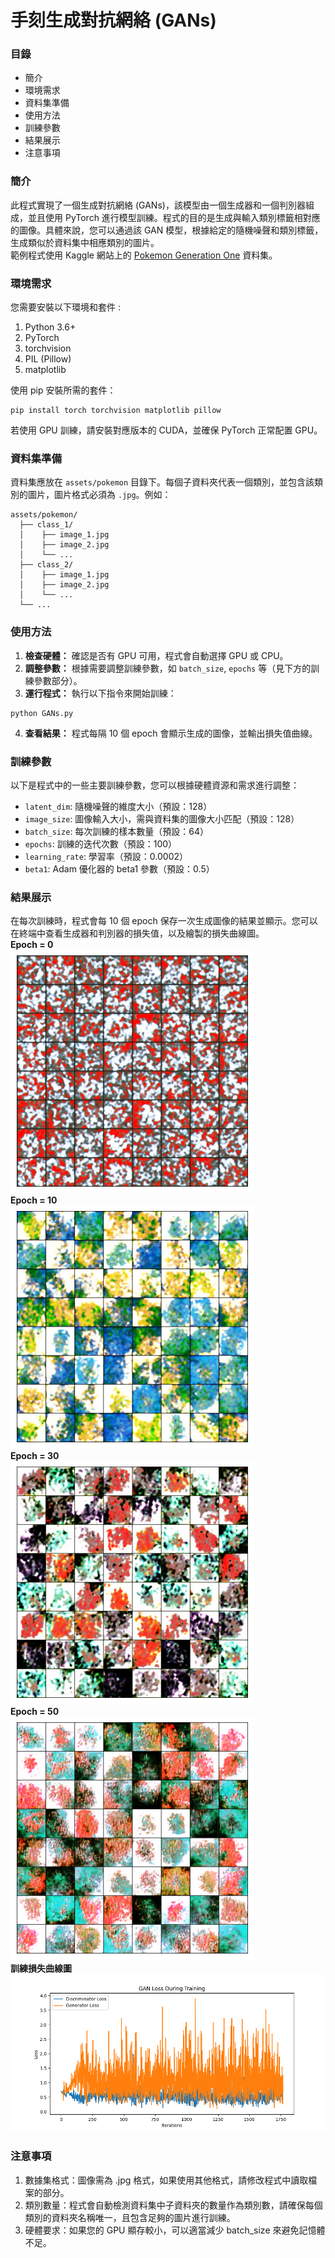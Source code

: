 
# 手刻生成對抗網絡 (GANs)

### 目錄
- 簡介
- 環境需求
- 資料集準備
- 使用方法
- 訓練參數
- 結果展示
- 注意事項

### 簡介
此程式實現了一個生成對抗網絡 (GANs)，該模型由一個生成器和一個判別器組成，並且使用 PyTorch 進行模型訓練。程式的目的是生成與輸入類別標籤相對應的圖像。具體來說，您可以通過該 GAN 模型，根據給定的隨機噪聲和類別標籤，生成類似於資料集中相應類別的圖片。  
範例程式使用 Kaggle 網站上的 [Pokemon Generation One](https://www.kaggle.com/datasets/thedagger/pokemon-generation-one) 資料集。


### 環境需求
您需要安裝以下環境和套件 :  
1. Python 3.6+
2. PyTorch
3. torchvision
4. PIL (Pillow)
5. matplotlib  
   
使用 pip 安裝所需的套件：
```
pip install torch torchvision matplotlib pillow
```
若使用 GPU 訓練，請安裝對應版本的 CUDA，並確保 PyTorch 正常配置 GPU。

### 資料集準備
資料集應放在 `assets/pokemon` 目錄下。每個子資料夾代表一個類別，並包含該類別的圖片，圖片格式必須為 `.jpg`。例如：
```
assets/pokemon/
  ├── class_1/
  │    ├── image_1.jpg
  │    ├── image_2.jpg
  │    └── ...
  ├── class_2/
  │    ├── image_1.jpg
  │    ├── image_2.jpg
  │    └── ...
  └── ...
```

### 使用方法
1. **檢查硬體：** 確認是否有 GPU 可用，程式會自動選擇 GPU 或 CPU。
2. **調整參數：** 根據需要調整訓練參數，如 `batch_size`, `epochs` 等（見下方的訓練參數部分）。
3. **運行程式：** 執行以下指令來開始訓練：
```
python GANs.py
```
4. **查看結果：** 程式每隔 10 個 epoch 會顯示生成的圖像，並輸出損失值曲線。

### 訓練參數
以下是程式中的一些主要訓練參數，您可以根據硬體資源和需求進行調整：

- `latent_dim`: 隨機噪聲的維度大小（預設：128）
- `image_size`: 圖像輸入大小，需與資料集的圖像大小匹配（預設：128）
- `batch_size`: 每次訓練的樣本數量（預設：64）
- `epochs`: 訓練的迭代次數（預設：100）
- `learning_rate`: 學習率（預設：0.0002）
- `beta1`: Adam 優化器的 beta1 參數（預設：0.5）

### 結果展示
在每次訓練時，程式會每 10 個 epoch 保存一次生成圖像的結果並顯示。您可以在終端中查看生成器和判別器的損失值，以及繪製的損失曲線圖。  
**Epoch = 0**  
![epoch_0](results/epoch_0.png)  
**Epoch = 10**  
![epoch_10](results/epoch_10.png)  
**Epoch = 30**  
![epoch_30](results/epoch_30.png)  
**Epoch = 50**  
![epoch_50](results/epoch_50.png)  
**訓練損失曲線圖**  
![訓練損失曲線圖](results/gans_training_loss.png)  

### 注意事項
1. 數據集格式：圖像需為 .jpg 格式，如果使用其他格式，請修改程式中讀取檔案的部分。
2. 類別數量：程式會自動檢測資料集中子資料夾的數量作為類別數，請確保每個類別的資料夾名稱唯一，且包含足夠的圖片進行訓練。
3. 硬體要求：如果您的 GPU 顯存較小，可以適當減少 batch_size 來避免記憶體不足。





